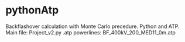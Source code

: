 # pythonAtp
Backflashover calculation with Monte Carlo precedure.
Python and ATP.
Main file: Project_v2.py
.atp powerlines: BF_400kV_200_MED11_0m.atp
